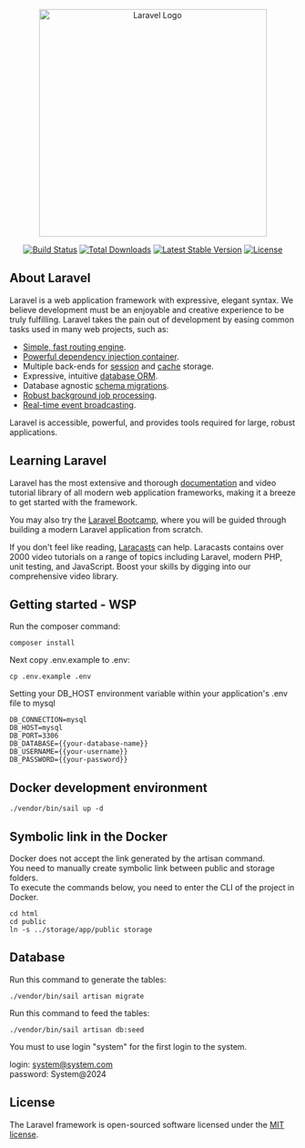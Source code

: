 <p align="center"><a href="https://laravel.com" target="_blank"><img src="https://raw.githubusercontent.com/laravel/art/master/logo-lockup/5%20SVG/2%20CMYK/1%20Full%20Color/laravel-logolockup-cmyk-red.svg" width="400" alt="Laravel Logo"></a></p>

<p align="center">
<a href="https://github.com/laravel/framework/actions"><img src="https://github.com/laravel/framework/workflows/tests/badge.svg" alt="Build Status"></a>
<a href="https://packagist.org/packages/laravel/framework"><img src="https://img.shields.io/packagist/dt/laravel/framework" alt="Total Downloads"></a>
<a href="https://packagist.org/packages/laravel/framework"><img src="https://img.shields.io/packagist/v/laravel/framework" alt="Latest Stable Version"></a>
<a href="https://packagist.org/packages/laravel/framework"><img src="https://img.shields.io/packagist/l/laravel/framework" alt="License"></a>
</p>

## About Laravel

Laravel is a web application framework with expressive, elegant syntax. We believe development must be an enjoyable and creative experience to be truly fulfilling. Laravel takes the pain out of development by easing common tasks used in many web projects, such as:

- [Simple, fast routing engine](https://laravel.com/docs/routing).
- [Powerful dependency injection container](https://laravel.com/docs/container).
- Multiple back-ends for [session](https://laravel.com/docs/session) and [cache](https://laravel.com/docs/cache) storage.
- Expressive, intuitive [database ORM](https://laravel.com/docs/eloquent).
- Database agnostic [schema migrations](https://laravel.com/docs/migrations).
- [Robust background job processing](https://laravel.com/docs/queues).
- [Real-time event broadcasting](https://laravel.com/docs/broadcasting).

Laravel is accessible, powerful, and provides tools required for large, robust applications.

## Learning Laravel

Laravel has the most extensive and thorough [documentation](https://laravel.com/docs) and video tutorial library of all modern web application frameworks, making it a breeze to get started with the framework.

You may also try the [Laravel Bootcamp](https://bootcamp.laravel.com), where you will be guided through building a modern Laravel application from scratch.

If you don't feel like reading, [Laracasts](https://laracasts.com) can help. Laracasts contains over 2000 video tutorials on a range of topics including Laravel, modern PHP, unit testing, and JavaScript. Boost your skills by digging into our comprehensive video library.

## Getting started - WSP

Run the composer command:

```
composer install
```

Next copy .env.example to .env:

```
cp .env.example .env
```

Setting your DB_HOST environment variable within your application's .env file to mysql

```
DB_CONNECTION=mysql
DB_HOST=mysql
DB_PORT=3306
DB_DATABASE={{your-database-name}}
DB_USERNAME={{your-username}}
DB_PASSWORD={{your-password}}
```

## Docker development environment

```
./vendor/bin/sail up -d
```

## Symbolic link in the Docker

Docker does not accept the link generated by the artisan command.\
You need to manually create symbolic link between public and storage folders.\
To execute the commands below, you need to enter the CLI of the project in Docker.

```
cd html
cd public
ln -s ../storage/app/public storage
```


## Database

Run this command to generate the tables:

```
./vendor/bin/sail artisan migrate
```

Run this command to feed the tables:

```
./vendor/bin/sail artisan db:seed
```

You must to use login "system" for the first login to the system.

login: system@system.com \
password: System@2024

## License

The Laravel framework is open-sourced software licensed under the [MIT license](https://opensource.org/licenses/MIT).
